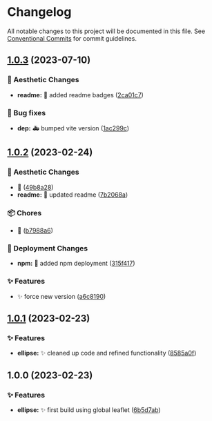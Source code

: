 # Changelog

All notable changes to this project will be documented in this file. See
[Conventional Commits](https://conventionalcommits.org) for commit guidelines.

## [1.0.3](https://github.com/sentenai/vue-leaflet-ellipse/compare/v1.0.2...v1.0.3) (2023-07-10)


### 🎨 Aesthetic Changes

* **readme:** :pencil: added readme badges ([2ca01c7](https://github.com/sentenai/vue-leaflet-ellipse/commit/2ca01c76d2f54a3e12aaaa84f5930f18dd475503))


### 🐛 Bug fixes

* **dep:** :ambulance: bumped vite version ([1ac299c](https://github.com/sentenai/vue-leaflet-ellipse/commit/1ac299ca8f31bb48e7ad60c828d36ca262839c7d))

## [1.0.2](https://github.com/sentenai/vue-leaflet-ellipse/compare/v1.0.1...v1.0.2) (2023-02-24)


### 🎨 Aesthetic Changes

* :pencil: ([49b8a28](https://github.com/sentenai/vue-leaflet-ellipse/commit/49b8a28b6f0b03c3c128d5ed82e9eb49cef2a976))
* **readme:** 📝 updated readme ([7b2068a](https://github.com/sentenai/vue-leaflet-ellipse/commit/7b2068a8efc662fe08977147938b74e8279d6976))


### 📦️ Chores

* :page_facing_up: ([b7988a6](https://github.com/sentenai/vue-leaflet-ellipse/commit/b7988a6791023805d2bee04cd01e9904fca76fe2))


### 🚀 Deployment Changes

* **npm:** :rocket: added npm deployment ([315f417](https://github.com/sentenai/vue-leaflet-ellipse/commit/315f417abcfb868395c2657b1efa4e27adf5a81a))


### ✨ Features

* :sparkles: force new version ([a6c8190](https://github.com/sentenai/vue-leaflet-ellipse/commit/a6c81902403f088d236784f40bf4edd9f4eaca9d))

## [1.0.1](https://github.com/sentenai/vue-leaflet-ellipse/compare/v1.0.0...v1.0.1) (2023-02-23)


### ✨ Features

* **ellipse:** :sparkles: cleaned up code and refined functionality ([8585a0f](https://github.com/sentenai/vue-leaflet-ellipse/commit/8585a0f01b6db29a7dc326162950f7ebd903331d))

## 1.0.0 (2023-02-23)


### ✨ Features

* **ellipse:** :sparkles: first build using global leaflet ([6b5d7ab](https://github.com/sentenai/vue-leaflet-ellipse/commit/6b5d7abb507c0758926187c9d08c49492788be7f))
